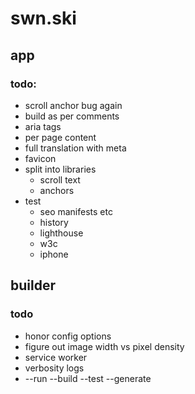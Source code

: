 # swn.ski

## app
### todo:
* scroll anchor bug again
* build as per comments
* aria tags
* per page content
* full translation with meta
* favicon
* split into libraries
    * scroll text
    * anchors
* test
    * seo manifests etc
    * history
    * lighthouse
    * w3c
    * iphone

## builder
### todo
* honor config options
* figure out image width vs pixel density
* service worker
* verbosity logs
* --run --build --test --generate